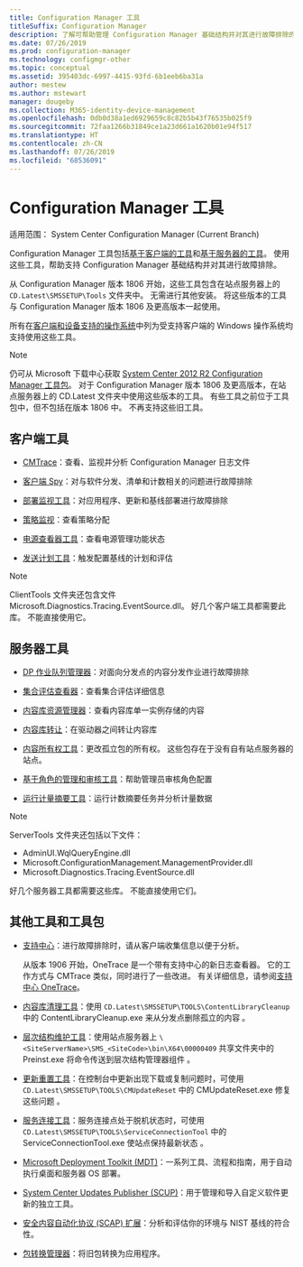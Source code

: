 ```yaml
---
title: Configuration Manager 工具
titleSuffix: Configuration Manager
description: 了解可帮助管理 Configuration Manager 基础结构并对其进行故障排除的工具。
ms.date: 07/26/2019
ms.prod: configuration-manager
ms.technology: configmgr-other
ms.topic: conceptual
ms.assetid: 395403dc-6997-4415-93fd-6b1eeb6ba31a
author: mestew
ms.author: mstewart
manager: dougeby
ms.collection: M365-identity-device-management
ms.openlocfilehash: 0db0d38a1ed6929659c8c82b5b43f76535b025f9
ms.sourcegitcommit: 72faa1266b31849ce1a23d661a1620b01e94f517
ms.translationtype: HT
ms.contentlocale: zh-CN
ms.lasthandoff: 07/26/2019
ms.locfileid: "68536091"
---
```

# <a name="configuration-manager-tools"></a>Configuration Manager 工具

适用范围：  System Center Configuration Manager (Current Branch)

Configuration Manager 工具包括[基于客户端的工具](#client-tools)和[基于服务器的工具](#server-tools)。 使用这些工具，帮助支持 Configuration Manager 基础结构并对其进行故障排除。

从 Configuration Manager 版本 1806 开始，这些工具包含在站点服务器上的 `CD.Latest\SMSSETUP\Tools` 文件夹中。 无需进行其他安装。<!--1357145--> 将这些版本的工具与 Configuration Manager 版本 1806 及更高版本一起使用。

所有在[客户端和设备支持的操作系统](https://docs.microsoft.com/sccm/core/plan-design/configs/supported-operating-systems-for-clients-and-devices)中列为受支持客户端的 Windows 操作系统均支持使用这些工具。

> [!Note]  
> 仍可从 Microsoft 下载中心获取 [System Center 2012 R2 Configuration Manager 工具包](https://www.microsoft.com/en-us/download/details.aspx?id=50012)。 对于 Configuration Manager 版本 1806 及更高版本，在站点服务器上的 CD.Latest 文件夹中使用这些版本的工具。 有些工具之前位于工具包中，但不包括在版本 1806 中。 不再支持这些旧工具。


## <a name="client-tools"></a>客户端工具

- [CMTrace](/sccm/core/support/cmtrace)：查看、监视并分析 Configuration Manager 日志文件  

- [客户端 Spy](/sccm/core/support/clispy)：对与软件分发、清单和计数相关的问题进行故障排除

- [部署监视工具](/sccm/core/support/deployment-monitoring-tool)：对应用程序、更新和基线部署进行故障排除  

- [策略监视](/sccm/core/support/policy-spy)：查看策略分配  

- [电源查看器工具](/sccm/core/support/power-viewer-tool)：查看电源管理功能状态  

- [发送计划工具](/sccm/core/support/send-schedule-tool)：触发配置基线的计划和评估  

> [!Note]  
> ClientTools 文件夹还包含文件 Microsoft.Diagnostics.Tracing.EventSource.dll。 好几个客户端工具都需要此库。 不能直接使用它。  


## <a name="server-tools"></a>服务器工具

- [DP 作业队列管理器](/sccm/core/support/dp-job-manager)：对面向分发点的内容分发作业进行故障排除  

- [集合评估查看器](/sccm/core/support/ceviewer)：查看集合评估详细信息  

- [内容库资源管理器](/sccm/core/support/content-library-explorer)：查看内容库单一实例存储的内容  

- [内容库转让](/sccm/core/support/content-library-transfer)：在驱动器之间转让内容库  

- [内容所有权工具](/sccm/core/support/content-ownership-tool)：更改孤立包的所有权。 这些包存在于没有自有站点服务器的站点。  

- [基于角色的管理和审核工具](/sccm/core/support/rbaviewer)：帮助管理员审核角色配置  

- [运行计量摘要工具](/sccm/core/support/run-meter-summ)：运行计数摘要任务并分析计量数据

> [!Note]  
> ServerTools 文件夹还包括以下文件：
>
> - AdminUI.WqlQueryEngine.dll
> - Microsoft.ConfigurationManagement.ManagementProvider.dll
> - Microsoft.Diagnostics.Tracing.EventSource.dll
>
> 好几个服务器工具都需要这些库。 不能直接使用它们。  


## <a name="other-tools-and-toolkits"></a>其他工具和工具包

- [支持中心](/sccm/core/support/support-center)：进行故障排除时，请从客户端收集信息以便于分析。

    从版本 1906 开始，OneTrace  是一个带有支持中心的新日志查看器。 它的工作方式与 CMTrace 类似，同时进行了一些改进。 有关详细信息，请参阅[支持中心 OneTrace](/sccm/core/support/support-center-onetrace)。

- [内容库清理工具](/sccm/core/plan-design/hierarchy/content-library-cleanup-tool)：使用 `CD.Latest\SMSSETUP\TOOLS\ContentLibraryCleanup` 中的 ContentLibraryCleanup.exe 来从分发点删除孤立的内容  。  

- [层次结构维护工具](/sccm/core/servers/manage/hierarchy-maintenance-tool-preinst.exe)：使用站点服务器上 `\<SiteServerName>\SMS_<SiteCode>\bin\X64\00000409` 共享文件夹中的 Preinst.exe 将命令传送到层次结构管理器组件  。  

- [更新重置工具](/sccm/core/servers/manage/update-reset-tool)：在控制台中更新出现下载或复制问题时，可使用 `CD.Latest\SMSSETUP\TOOLS\CMUpdateReset` 中的 CMUpdateReset.exe 修复这些问题  。  

- [服务连接工具](/sccm/core/servers/manage/use-the-service-connection-tool)：服务连接点处于脱机状态时，可使用 `CD.Latest\SMSSETUP\TOOLS\ServiceConnectionTool` 中的 ServiceConnectionTool.exe 使站点保持最新状态  。  

- [Microsoft Deployment Toolkit (MDT)](/sccm/mdt/)：一系列工具、流程和指南，用于自动执行桌面和服务器 OS 部署。

- [System Center Updates Publisher (SCUP)](/sccm/sum/tools/updates-publisher)：用于管理和导入自定义软件更新的独立工具。

- [安全内容自动化协议 (SCAP) 扩展](/sccm/compliance/plan-design/scap/about-scap)：分析和评估你的环境与 NIST 基线的符合性。

- [包转换管理器](/sccm/apps/pcm/package-conversion-manager)：将旧包转换为应用程序。
